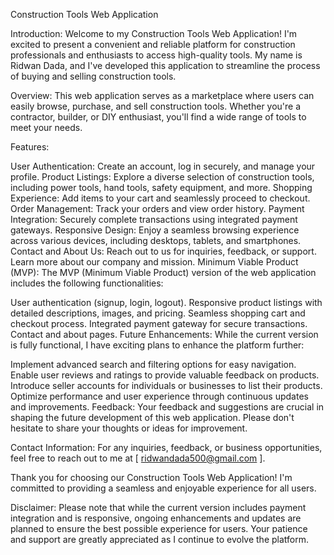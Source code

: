 Construction Tools Web Application

Introduction:
Welcome to my Construction Tools Web Application! I'm excited to present a convenient and reliable platform for construction professionals and enthusiasts to access high-quality tools. My name is Ridwan Dada, and I've developed this application to streamline the process of buying and selling construction tools.

Overview:
This web application serves as a marketplace where users can easily browse, purchase, and sell construction tools. Whether you're a contractor, builder, or DIY enthusiast, you'll find a wide range of tools to meet your needs.

Features:

User Authentication: Create an account, log in securely, and manage your profile.
Product Listings: Explore a diverse selection of construction tools, including power tools, hand tools, safety equipment, and more.
Shopping Experience: Add items to your cart and seamlessly proceed to checkout.
Order Management: Track your orders and view order history.
Payment Integration: Securely complete transactions using integrated payment gateways.
Responsive Design: Enjoy a seamless browsing experience across various devices, including desktops, tablets, and smartphones.
Contact and About Us: Reach out to us for inquiries, feedback, or support. Learn more about our company and mission.
Minimum Viable Product (MVP):
The MVP (Minimum Viable Product) version of the web application includes the following functionalities:

User authentication (signup, login, logout).
Responsive product listings with detailed descriptions, images, and pricing.
Seamless shopping cart and checkout process.
Integrated payment gateway for secure transactions.
Contact and about pages.
Future Enhancements:
While the current version is fully functional, I have exciting plans to enhance the platform further:

Implement advanced search and filtering options for easy navigation.
Enable user reviews and ratings to provide valuable feedback on products.
Introduce seller accounts for individuals or businesses to list their products.
Optimize performance and user experience through continuous updates and improvements.
Feedback:
Your feedback and suggestions are crucial in shaping the future development of this web application. Please don't hesitate to share your thoughts or ideas for improvement.

Contact Information:
For any inquiries, feedback, or business opportunities, feel free to reach out to me at [ ridwandada500@gmail.com ].

Thank you for choosing our Construction Tools Web Application! I'm committed to providing a seamless and enjoyable experience for all users.

Disclaimer:
Please note that while the current version includes payment integration and is responsive, ongoing enhancements and updates are planned to ensure the best possible experience for users. Your patience and support are greatly appreciated as I continue to evolve the platform.
